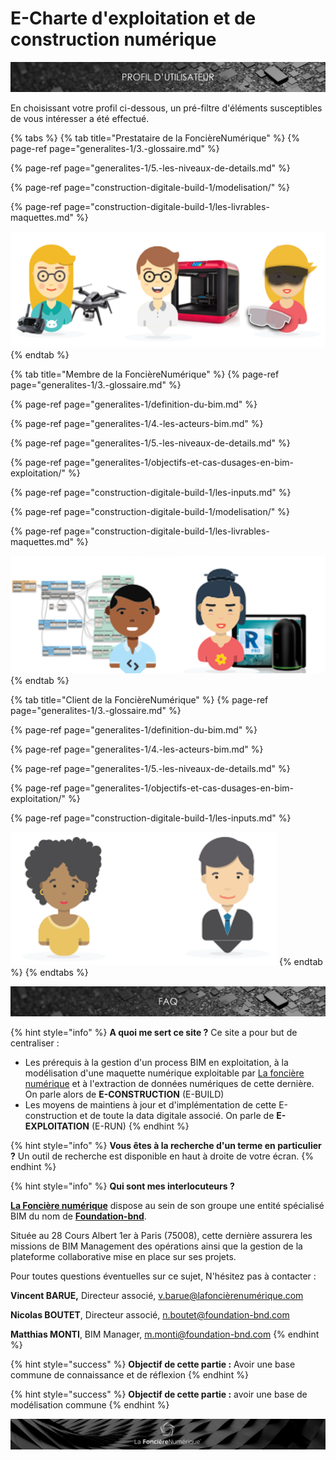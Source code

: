 # E-Charte d'exploitation et de construction numérique

![](.gitbook/assets/profil-utilisateur.png)

En choisissant votre profil ci-dessous, un pré-filtre d'éléments susceptibles de vous intéresser a été effectué.

{% tabs %}
{% tab title="Prestataire de la FoncièreNumérique" %}
{% page-ref page="generalites-1/3.-glossaire.md" %}

{% page-ref page="generalites-1/5.-les-niveaux-de-details.md" %}

{% page-ref page="construction-digitale-build-1/modelisation/" %}

{% page-ref page="construction-digitale-build-1/les-livrables-maquettes.md" %}

![](.gitbook/assets/prestataire-fonciere.png)
{% endtab %}

{% tab title="Membre de la FoncièreNumérique" %}
{% page-ref page="generalites-1/3.-glossaire.md" %}

{% page-ref page="generalites-1/definition-du-bim.md" %}

{% page-ref page="generalites-1/4.-les-acteurs-bim.md" %}

{% page-ref page="generalites-1/5.-les-niveaux-de-details.md" %}

{% page-ref page="generalites-1/objectifs-et-cas-dusages-en-bim-exploitation/" %}

{% page-ref page="construction-digitale-build-1/les-inputs.md" %}

{% page-ref page="construction-digitale-build-1/modelisation/" %}

{% page-ref page="construction-digitale-build-1/les-livrables-maquettes.md" %}

![](.gitbook/assets/membre-fonciere.png)
{% endtab %}

{% tab title="Client de la FoncièreNumérique" %}
{% page-ref page="generalites-1/3.-glossaire.md" %}

{% page-ref page="generalites-1/definition-du-bim.md" %}

{% page-ref page="generalites-1/4.-les-acteurs-bim.md" %}

{% page-ref page="generalites-1/5.-les-niveaux-de-details.md" %}

{% page-ref page="generalites-1/objectifs-et-cas-dusages-en-bim-exploitation/" %}

{% page-ref page="construction-digitale-build-1/les-inputs.md" %}

![](.gitbook/assets/client-fonciere.png)
{% endtab %}
{% endtabs %}

![](.gitbook/assets/faq.png)

{% hint style="info" %}
**A quoi me sert ce site ?** Ce site a pour but de centraliser :

* Les prérequis à la gestion d'un process BIM en exploitation, à la modélisation d'une maquette numérique exploitable par [La foncière numérique](http://www.lafoncierenumerique.com/) et à l'extraction de données numériques de cette dernière. On parle alors de **E-CONSTRUCTION** \(E-BUILD\)
* Les moyens de maintiens à jour et d'implémentation de cette E-construction et de toute la data digitale associé. On parle de **E-EXPLOITATION** \(E-RUN\)
{% endhint %}

{% hint style="info" %}
**Vous êtes à la recherche d'un terme en particulier ?** Un outil de recherche est disponible en haut à droite de votre écran.
{% endhint %}

{% hint style="info" %}
**Qui sont mes interlocuteurs ?**

[**La Foncière numérique**](http://www.lafoncierenumerique.com/) dispose au sein de son groupe une entité spécialisé BIM du nom de [**Foundation-bnd**](https://www.foundation-bnd.com/).

Située au 28 Cours Albert 1er à Paris \(75008\), cette dernière assurera les missions de BIM Management des opérations ainsi que la gestion de la plateforme collaborative mise en place sur ses projets. 

Pour toutes questions éventuelles sur ce sujet, N'hésitez pas à contacter :

**Vincent BARUE,** Directeur associé,  [v.barue@lafoncièrenumérique.com](mailto:v.barue@lafoncièrenumérique.com)

**Nicolas BOUTET**, Directeur associé, [n.boutet@foundation-bnd.com](mailto:n.boutet@foundation-bnd.com)                                                                                

**Matthias MONTI**, BIM Manager, [m.monti@foundation-bnd.com](mailto:m.monti@foundation-bnd.com)
{% endhint %}

{% hint style="success" %}
**Objectif de cette partie :** Avoir une base commune de connaissance et de réflexion
{% endhint %}

{% hint style="success" %}
**Objectif de cette partie :** avoir une base de modélisation commune 
{% endhint %}

![](.gitbook/assets/wallpaper_fnum_black.jpg)

